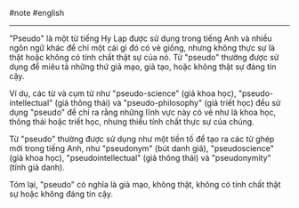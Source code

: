 #note #english 

----
"Pseudo" là một từ tiếng Hy Lạp được sử dụng trong tiếng Anh và nhiều ngôn ngữ khác để chỉ một cái gì đó có vẻ giống, nhưng không thực sự là thật hoặc không có tính chất thật sự của nó. Từ "pseudo" thường được sử dụng để miêu tả những thứ giả mạo, giả tạo, hoặc không thật sự đáng tin cậy.

Ví dụ, các từ và cụm từ như "pseudo-science" (giả khoa học), "pseudo-intellectual" (giả thông thái) và "pseudo-philosophy" (giả triết học) đều sử dụng "pseudo" để chỉ ra rằng những lĩnh vực này có vẻ như là khoa học, thông thái hoặc triết học, nhưng thiếu tính chất thực sự của chúng.

Từ "pseudo" thường được sử dụng như một tiền tố để tạo ra các từ ghép mới trong tiếng Anh, như "pseudonym" (bút danh giả), "pseudoscience" (giả khoa học), "pseudointellectual" (giả thông thái) và "pseudonymity" (tính giả danh).

Tóm lại, "pseudo" có nghĩa là giả mạo, không thật, không có tính chất thật sự hoặc không đáng tin cậy.